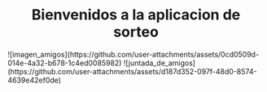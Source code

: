 <h1 align="center"> Bienvenidos a la aplicacion de sorteo</h1>
![imagen_amigos](https://github.com/user-attachments/assets/0cd0509d-014e-4a32-b678-1c4ed0085982)
![juntada_de_amigos](https://github.com/user-attachments/assets/d187d352-097f-48d0-8574-4639e42ef0de)
